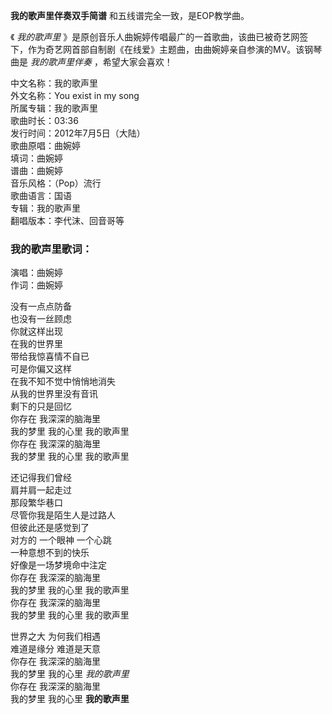 

**我的歌声里伴奏双手简谱** 和五线谱完全一致，是EOP教学曲。

《 _我的歌声里_ 》是原创音乐人曲婉婷传唱最广的一首歌曲，该曲已被奇艺网签下，作为奇艺网首部自制剧《在线爱》主题曲，由曲婉婷亲自参演的MV。该钢琴曲是
_我的歌声里伴奏_ ，希望大家会喜欢！

中文名称：我的歌声里  
外文名称：You exist in my song  
所属专辑：我的歌声里  
歌曲时长：03:36  
发行时间：2012年7月5日（大陆）  
歌曲原唱：曲婉婷  
填词：曲婉婷  
谱曲：曲婉婷  
音乐风格：（Pop）流行  
歌曲语言：国语  
专辑：我的歌声里  
翻唱版本：李代沫、回音哥等

### 我的歌声里歌词：

演唱：曲婉婷  
作词：曲婉婷

没有一点点防备  
也没有一丝顾虑  
你就这样出现  
在我的世界里  
带给我惊喜情不自已  
可是你偏又这样  
在我不知不觉中悄悄地消失  
从我的世界里没有音讯  
剩下的只是回忆  
你存在 我深深的脑海里  
我的梦里 我的心里 我的歌声里  
你存在 我深深的脑海里  
我的梦里 我的心里 我的歌声里

还记得我们曾经  
肩并肩一起走过  
那段繁华巷口  
尽管你我是陌生人是过路人  
但彼此还是感觉到了  
对方的 一个眼神 一个心跳  
一种意想不到的快乐  
好像是一场梦境命中注定  
你存在 我深深的脑海里  
我的梦里 我的心里 我的歌声里  
你存在 我深深的脑海里  
我的梦里 我的心里 我的歌声里

世界之大 为何我们相遇  
难道是缘分 难道是天意  
你存在 我深深的脑海里  
我的梦里 我的心里 _我的歌声里_  
你存在 我深深的脑海里  
我的梦里 我的心里 **我的歌声里**


